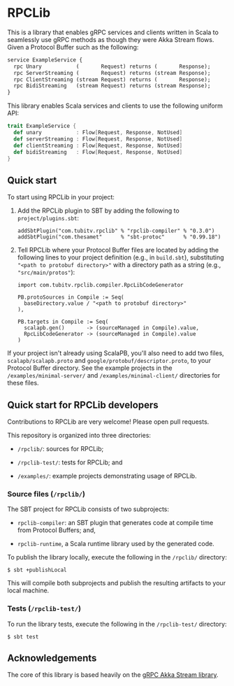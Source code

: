 #  RPCLib

This is a library that enables gRPC services and clients written in
Scala to seamlessly use gRPC methods as though they were Akka Stream
flows.  Given a Protocol Buffer such as the following:

```proto
service ExampleService {
  rpc Unary           (       Request) returns (       Response);
  rpc ServerStreaming (       Request) returns (stream Response);
  rpc ClientStreaming (stream Request) returns (       Response);
  rpc BidiStreaming   (stream Request) returns (stream Response);
}
```

This library enables Scala services and clients to use the following
uniform API:

```scala
trait ExampleService {
  def unary           : Flow[Request, Response, NotUsed]
  def serverStreaming : Flow[Request, Response, NotUsed]
  def clientStreaming : Flow[Request, Response, NotUsed]
  def bidiStreaming   : Flow[Request, Response, NotUsed]
}
```

##  Quick start

To start using RPCLib in your project:

  1.  Add the RPCLib plugin to SBT by adding the following to
      `project/plugins.sbt`:

          addSbtPlugin("com.tubitv.rpclib" % "rpclib-compiler" % "0.3.0")
          addSbtPlugin("com.thesamet"      % "sbt-protoc"      % "0.99.18")

  2.  Tell RPCLib where your Protocol Buffer files are located by adding
      the following lines to your project definition (e.g., in
      `build.sbt`), substituting `"<path to protobuf directory>"` with a
      directory path as a string (e.g., `"src/main/protos"`):

          import com.tubitv.rpclib.compiler.RpcLibCodeGenerator

          PB.protoSources in Compile := Seq(
            baseDirectory.value / "<path to protobuf directory>"
          ),

          PB.targets in Compile := Seq(
            scalapb.gen()       -> (sourceManaged in Compile).value,
            RpcLibCodeGenerator -> (sourceManaged in Compile).value
          )

If your project isn't already using ScalaPB, you'll also need to add two
files, `scalapb/scalapb.proto` and `google/protobuf/descriptor.proto`,
to your Protocol Buffer directory.  See the example projects in the
`/examples/minimal-server/` and `/examples/minimal-client/` directories
for these files.

##  Quick start for RPCLib developers

Contributions to RPCLib are very welcome!  Please open pull requests.

This repository is organized into three directories:

  *  `/rpclib/`: sources for RPCLib;

  *  `/rpclib-test/`: tests for RPCLib; and

  *  `/examples/`: example projects demonstrating usage of RPCLib.

###  Source files (`/rpclib/`)

The SBT project for RPCLib consists of two subprojects:

  *  `rpclib-compiler`: an SBT plugin that generates code at compile
     time from Protocol Buffers; and,

  *  `rpclib-runtime`, a Scala runtime library used by the generated
     code.

To publish the library locally, execute the following in the `/rpclib/`
directory:

    $ sbt +publishLocal

This will compile both subprojects and publish the resulting artifacts
to your local machine.

###  Tests (`/rpclib-test/`)

To run the library tests, execute the following in the `/rpclib-test/`
directory:

    $ sbt test

##  Acknowledgements

The core of this library is based heavily on the [gRPC Akka Stream
library][1].



[1]:  https://github.com/btlines/grpcakkastream
